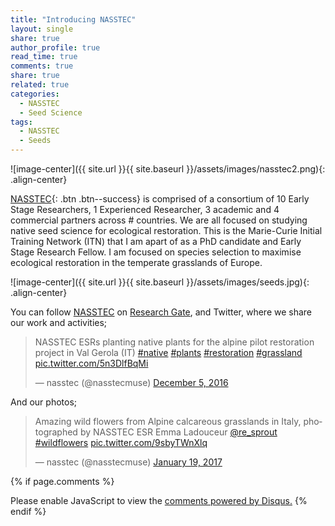 ```yaml
---
title: "Introducing NASSTEC"
layout: single
share: true
author_profile: true
read_time: true
comments: true
share: true
related: true
categories:
  - NASSTEC
  - Seed Science
tags:
  - NASSTEC
  - Seeds
---
```


![image-center]({{ site.url }}{{ site.baseurl }}/assets/images/nasstec2.png){: .align-center}


[NASSTEC](http://www.nasstec.eu "NASSTEC"){: .btn .btn--success} is comprised of a consortium of 10 Early Stage Researchers, 1 Experienced Researcher, 3 academic and 4 commercial partners across # countries. We are all focused on studying native seed science for ecological restoration. This is the Marie-Curie Initial Training Network (ITN) that I am apart of as a PhD candidate and Early Stage Research Fellow. I am focused on species selection to maximise ecological restoration in the temperate grasslands of Europe.


![image-center]({{ site.url }}{{ site.baseurl }}/assets/images/seeds.jpg){: .align-center}


You can follow [NASSTEC](http://www.nasstec.eu "NASSTEC") on [Research Gate](https://www.researchgate.net/project/NASSTEC-NAtive-Seed-Science-TEchnology-and-Conservation "Research Gate"), and Twitter, where we share our work and activities;


<blockquote class="twitter-tweet" data-lang="en"><p lang="en" dir="ltr">NASSTEC ESRs planting native plants for the alpine pilot restoration project in Val Gerola (IT) <a href="https://twitter.com/hashtag/native?src=hash">#native</a> <a href="https://twitter.com/hashtag/plants?src=hash">#plants</a> <a href="https://twitter.com/hashtag/restoration?src=hash">#restoration</a> <a href="https://twitter.com/hashtag/grassland?src=hash">#grassland</a> <a href="https://t.co/5n3DlfBqMi">pic.twitter.com/5n3DlfBqMi</a></p>&mdash; nasstec (@nasstecmuse) <a href="https://twitter.com/nasstecmuse/status/805853913400352768">December 5, 2016</a></blockquote>
<script async src="//platform.twitter.com/widgets.js" charset="utf-8"></script>

And our photos;

<blockquote class="twitter-tweet" data-lang="en"><p lang="en" dir="ltr">Amazing wild flowers from Alpine calcareous grasslands in Italy, photographed by NASSTEC ESR Emma Ladouceur <a href="https://twitter.com/re_sprout">@re_sprout</a> <a href="https://twitter.com/hashtag/wildflowers?src=hash">#wildflowers</a> <a href="https://t.co/9sbyTWnXlq">pic.twitter.com/9sbyTWnXlq</a></p>&mdash; nasstec (@nasstecmuse) <a href="https://twitter.com/nasstecmuse/status/822016042801233921">January 19, 2017</a></blockquote>
<script async src="//platform.twitter.com/widgets.js" charset="utf-8"></script>


{% if page.comments %}

<div id="disqus_thread"></div>
<script>

var disqus_config = function () {
this.page.url = https://emma-ladouceur.github.io/conservation/nasstec/
this.page.identifier = nasstec
};

(function() { // DON'T EDIT BELOW THIS LINE
var d = document, s = d.createElement('script');
s.src = '//emmala.disqus.com/embed.js';
s.setAttribute('data-timestamp', +new Date());
(d.head || d.body).appendChild(s);
})();
</script>
<noscript>Please enable JavaScript to view the <a href="https://disqus.com/?ref_noscript">comments powered by Disqus.</a></noscript>
{% endif %}



